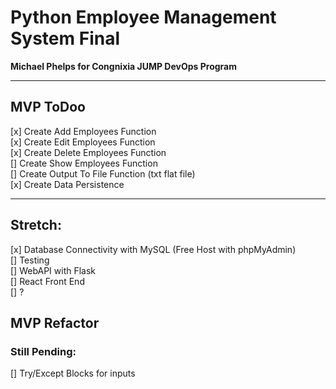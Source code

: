 # Python Employee Management System Final

**Michael Phelps for Congnixia JUMP DevOps Program**

---

## MVP ToDoo

[x] Create Add Employees Function  
[x] Create Edit Employees Function  
[x] Create Delete Employees Function  
[] Create Show Employees Function  
[] Create Output To File Function (txt flat file)  
[x] Create Data Persistence

---

## Stretch:

[x] Database Connectivity with MySQL (Free Host with phpMyAdmin)  
[] Testing  
[] WebAPI with Flask  
[] React Front End  
[] ?

## MVP Refactor

### Still Pending:

[] Try/Except Blocks for inputs
